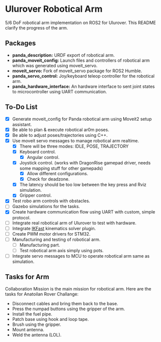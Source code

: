 # Ulurover Robotical Arm

5/6 DoF robotical arm implementation on ROS2 for Ulurover. This README clarify the progress of the arm.

## Packages

- **panda_description:** URDF export of robotical arm.
- **panda_moveit_config:** Launch files and controllers of robotical arm which was generated using moveit_servo.
- **moveit_servo:** Fork of moveit_servo package for ROS2 Humble.
- **panda_servo_control:** Joy/keyboard teleop controller for the robotical arm.
- **panda_hardware_interface:** An hardware interface to sent joint states to microcontroller using UART communication.

## To-Do List

- [x] Generate moveit_config for Panda robotical arm using Moveit2 setup assistant.
- [x] Be able to plan & execute robotical ar0m poses.
- [x] Be able to adjust poses/trajectories using C++.
- [x] Use moveit servo messages to manage robotical arm realtime.
    - [x] There will be three modes: IDLE, POSE, TRAJECTORY
    - [x] Keyboard control.
        - [x] Angular control.
    - [x] Joystick control. (works with DragonRise gamepad driver, needs some mapping stuff for other gamepads)
        - [x] Allow different configurations.
        - [x] Check for deadzone.
    - [x] The latency should be too low between the key press and Rviz simulation.
    - [x] Gripper control.
- [x] Test robo arm controls with obstacles.
- [ ] Gazebo simulations for the tasks.
- [x] Create hardware communication flow using UART with custom, simple protocol.
- [ ] Integrate real robotical arm of Ulurover to test with hardware.
- [ ] Integrate [IKFast](https://moveit.picknik.ai/humble/doc/examples/ikfast/ikfast_tutorial.html) kinematics solver plugin.
- [ ] Create PWM motor drivers for STM32.
- [ ] Manufacturing and testing of robotical arm.
    - [ ] Manufacturing part.
    - [ ] Test robotical arm axis simply using pots.
- [ ] Integrate servo messages to MCU to operate robotical arm same as simulation.

## Tasks for Arm

 Collaboration Mission is the main mission for robotical arm. Here are the tasks for Anatoilan Rover Challange:

- Disconnect cables and bring them back to the base.
- Press the numpad buttons using the gripper of the arm.
- Install the fuel pipe.
- Patch base using hook and loop tape.
- Brush using the gripper.
- Mount antenna.
- Weld the antenna (LOL).
